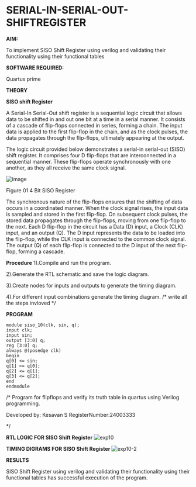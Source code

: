 # SERIAL-IN-SERIAL-OUT-SHIFTREGISTER

**AIM:**

To implement  SISO Shift Register using verilog and validating their functionality using their functional tables

**SOFTWARE REQUIRED:**

Quartus prime

**THEORY**

**SISO shift Register**

A Serial-In Serial-Out shift register is a sequential logic circuit that allows data to be shifted in and out one bit at a time in a serial manner. It consists of a cascade of flip-flops connected in series, forming a chain. The input data is applied to the first flip-flop in the chain, and as the clock pulses, the data propagates through the flip-flops, ultimately appearing at the output.

The logic circuit provided below demonstrates a serial-in serial-out (SISO) shift register. It comprises four D flip-flops that are interconnected in a sequential manner. These flip-flops operate synchronously with one another, as they all receive the same clock signal.

![image](https://github.com/naavaneetha/SERIAL-IN-SERIAL-OUT-SHIFTREGISTER/assets/154305477/e81c4072-37f9-46c6-8145-566764b74c3a)

Figure 01 4 Bit SISO Register

The synchronous nature of the flip-flops ensures that the shifting of data occurs in a coordinated manner. When the clock signal rises, the input data is sampled and stored in the first flip-flop. On subsequent clock pulses, the stored data propagates through the flip-flops, moving from one flip-flop to the next.
Each D flip-flop in the circuit has a Data (D) input, a Clock (CLK) input, and an output (Q). The D input represents the data to be loaded into the flip-flop, while the CLK input is connected to the common clock signal. The output (Q) of each flip-flop is connected to the D input of the next flip-flop, forming a cascade.

**Procedure**
1).Compile and run the program.

2).Generate the RTL schematic and save the logic diagram.

3).Create nodes for inputs and outputs to generate the timing diagram.

4).For different input combinations generate the timing diagram.
/* write all the steps invloved */

**PROGRAM**
```
module siso_10(clk, sin, q);
input clk;
input sin;
output [3:0] q;
reg [3:0] q;
always @(posedge clk)
begin
q[0] <= sin;
q[1] <= q[0];
q[2] <= q[1];
q[3] <= q[2];
end
endmodule
```
/* Program for flipflops and verify its truth table in quartus using Verilog programming.

Developed by: Kesavan S RegisterNumber:24003333

*/

**RTL LOGIC FOR SISO Shift Register**
![exp10](https://github.com/user-attachments/assets/a4f4019c-7b2b-491f-a0cf-d6f67d6d4d44)


**TIMING DIGRAMS FOR SISO Shift Register**
![exp10-2](https://github.com/user-attachments/assets/74d39c80-0428-47ff-b774-e0e34ee43c23)

**RESULTS**

SISO Shift Register using verilog and validating their functionality using their functional tables has successful execution of the program.

